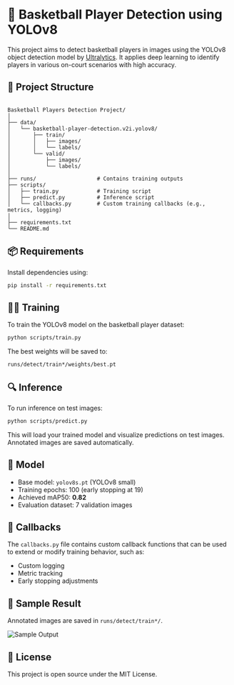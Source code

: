 # 🏀 Basketball Player Detection using YOLOv8

This project aims to detect basketball players in images using the YOLOv8 object detection model by [Ultralytics](https://github.com/ultralytics/ultralytics). It applies deep learning to identify players in various on-court scenarios with high accuracy.

## 📂 Project Structure

```

Basketball Players Detection Project/
│
├── data/
│   └── basketball-player-detection.v2i.yolov8/
│       ├── train/
│       │   ├── images/
│       │   └── labels/
│       └── valid/
│           ├── images/
│           └── labels/
│
├── runs/                   # Contains training outputs
├── scripts/
│   ├── train.py            # Training script
│   ├── predict.py          # Inference script
│   └── callbacks.py        # Custom training callbacks (e.g., metrics, logging)
│
├── requirements.txt
└── README.md

````

## 📦 Requirements

Install dependencies using:

```bash
pip install -r requirements.txt
````

## 🏋️‍♂️ Training

To train the YOLOv8 model on the basketball player dataset:

```bash
python scripts/train.py
```

The best weights will be saved to:

```
runs/detect/train*/weights/best.pt
```

## 🔍 Inference

To run inference on test images:

```bash
python scripts/predict.py
```

This will load your trained model and visualize predictions on test images. Annotated images are saved automatically.

## 🧠 Model

* Base model: `yolov8s.pt` (YOLOv8 small)
* Training epochs: 100 (early stopping at 19)
* Achieved mAP50: **0.82**
* Evaluation dataset: 7 validation images

## 🔁 Callbacks

The `callbacks.py` file contains custom callback functions that can be used to extend or modify training behavior, such as:

* Custom logging
* Metric tracking
* Early stopping adjustments

## 📸 Sample Result

Annotated images are saved in `runs/detect/train*/`.

![Sample Output](https://github.com/user-attachments/assets/d029641f-d3d2-465f-9195-f88ec4479ba9)

## 📄 License

This project is open source under the MIT License.


